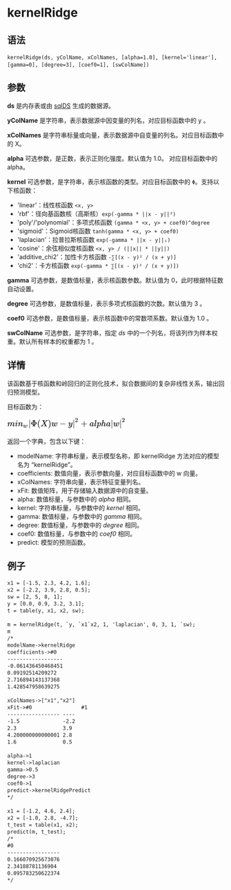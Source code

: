 # kernelRidge

## 语法

`kernelRidge(ds, yColName, xColNames, [alpha=1.0], [kernel='linear'],
[gamma=0], [degree=3], [coef0=1], [swColName])`

## 参数

**ds** 是内存表或由 [sqlDS](../s/sqlDS.md) 生成的数据源。

**yColName** 是字符串，表示数据源中因变量的列名，对应目标函数中的 y 。

**xColNames** 是字符串标量或向量，表示数据源中自变量的列名。对应目标函数中的 X。

**alpha** 可选参数，是正数，表示正则化强度。默认值为 1.0。 对应目标函数中的 alpha。

**kernel** 可选参数，是字符串，表示核函数的类型。对应目标函数中的 `Φ`。支持以下核函数：

* 'linear'：线性核函数 `<x, y>`
* 'rbf'：径向基函数核（高斯核）`exp(-gamma * ||x - y||²)`
* 'poly'/'polynomial'：多项式核函数 `(gamma * <x, y> +
  coef0)^degree`
* 'sigmoid'：Sigmoid核函数 `tanh(gamma * <x, y> + coef0)`
* 'laplacian'：拉普拉斯核函数 `exp(-gamma * ||x - y||₁)`
* 'cosine'：余弦相似度核函数 `<x, y> / (||x|| * ||y||)`
* 'additive\_chi2'：加性卡方核函数 `-∑[(x - y)² / (x + y)]`
* 'chi2'：卡方核函数 `exp(-gamma * ∑[(x - y)² / (x + y)])`

**gamma** 可选参数，是数值标量，表示核函数参数。默认值为 0，此时根据特征数自动设置。

**degree** 可选参数，是数值标量，表示多项式核函数的次数。默认值为 3 。

**coef0** 可选参数，是数值标量，表示核函数中的常数项系数。默认值为 1.0 。

**swColName** 可选参数，是字符串，指定 *ds* 中的一个列名，将该列作为样本权重。默认所有样本的权重都为 1 。

## 详情

该函数基于核函数和岭回归的正则化技术，拟合数据间的复杂非线性关系，输出回归预测模型。

目标函数为：

![](../images/kernelRidge.png)

返回一个字典，包含以下键：

* modelName: 字符串标量，表示模型名称，即 kernelRidge 方法对应的模型名为 “kernelRidge”。
* coefficients: 数值向量，表示参数向量，对应目标函数中的 w 向量。
* xColNames: 字符串向量，表示特征变量列名。
* xFit: 数值矩阵，用于存储输入数据源中的自变量。
* alpha: 数值标量，与参数中的 *alpha* 相同。
* kernel: 字符串标量，与参数中的 *kernel* 相同。
* gamma: 数值标量，与参数中的 *gamma* 相同。
* degree: 数值标量，与参数中的 *degree* 相同。
* coef0: 数值标量，与参数中的 *coef0* 相同。
* predict: 模型的预测函数。

## 例子

```
x1 = [-1.5, 2.3, 4.2, 1.6];
x2 = [-2.2, 3.9, 2.8, 0.5];
sw = [2, 5, 8, 1];
y = [0.0, 0.9, 3.2, 3.1];
t = table(y, x1, x2, sw);

m = kernelRidge(t, `y, `x1`x2, 1, 'laplacian', 0, 3, 1, `sw);
m
/*
modelName->kernelRidge
coefficients->#0
------------------
-0.061436450468451
0.09192514209272
2.716894143137368
1.428547958639275

xColNames->["x1","x2"]
xFit->#0                #1
----------------- ----
-1.5              -2.2
2.3               3.9
4.200000000000001 2.8
1.6               0.5

alpha->1
kernel->laplacian
gamma->0.5
degree->3
coef0->1
predict->kernelRidgePredict
*/

x1 = [-1.2, 4.6, 2.4];
x2 = [-1.0, 2.8, -4.7];
t_test = table(x1, x2);
predict(m, t_test);
/*
#0
-----------------
0.166070925673076
2.34188781136904
0.095783250622374
*/

```

